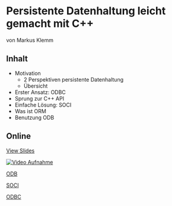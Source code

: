 Persistente Datenhaltung leicht gemacht mit C++
=================

von Markus Klemm

Inhalt
------

* Motivation
	* 2 Perspektiven persistente Datenhaltung
	* Übersicht
* Erster Ansatz: ODBC
* Sprung zur C++ API
* Einfache Lösung: SOCI
* Was ist ORM
* Benutzung ODB

Online
------

[View Slides](https://cpp-dresden.github.io/Slides/2015-10-01%20Markus%20Klemm%20Persistente%20Datenhaltung%20leicht%20gemacht/Persis_Datenhaltung_CPP_group.pdf)

[![Video Aufnahme](http://img.youtube.com/vi/qylBkK1N_IQ/0.jpg)](https://youtu.be/qylBkK1N_IQ)

[ODB](http://www.codesynthesis.com/products/odb/)

[SOCI](http://soci.sourceforge.net)

[ODBC](https://support.microsoft.com/en-us/kb/110093)
